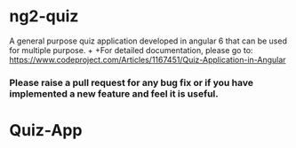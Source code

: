# ng2-quiz

A general purpose quiz application developed in angular 6 that can be used for multiple purpose.
+
+For detailed documentation, please go to: https://www.codeproject.com/Articles/1167451/Quiz-Application-in-Angular

### Please raise a pull request for any bug fix or if you have implemented a new feature and feel it is useful.
# Quiz-App
